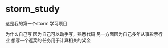 storm_study
===========
这是我的第一个storm 学习项目 

为什么自己写 因为自己可以动手写，熟悉代码
另一方面因为自己多年从事彩票行业 想写一个返奖的任务用于计算相关的奖金
